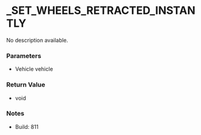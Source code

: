 # _SET_WHEELS_RETRACTED_INSTANTLY

No description available.

### Parameters
* Vehicle vehicle

### Return Value
* void

### Notes
* Build: 811

